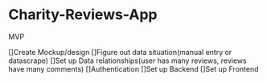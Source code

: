 # Charity-Reviews-App














MVP

[]Create Mockup/design
[]Figure out data situation(manual entry or datascrape)
[]Set up Data relationships(user has many reviews, reviews have many comments)
[]Authentication
[]Set up Backend
[]Set up Frontend

